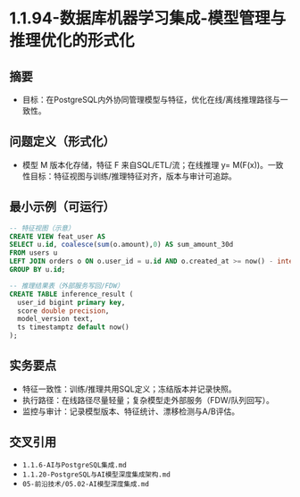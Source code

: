﻿# 1.1.94-数据库机器学习集成-模型管理与推理优化的形式化

## 摘要

- 目标：在PostgreSQL内外协同管理模型与特征，优化在线/离线推理路径与一致性。

## 问题定义（形式化）

- 模型 M 版本化存储，特征 F 来自SQL/ETL/流；在线推理 y= M(F(x))。一致性目标：特征视图与训练/推理特征对齐，版本与审计可追踪。

## 最小示例（可运行）

```sql
-- 特征视图（示意）
CREATE VIEW feat_user AS
SELECT u.id, coalesce(sum(o.amount),0) AS sum_amount_30d
FROM users u
LEFT JOIN orders o ON o.user_id = u.id AND o.created_at >= now() - interval '30 days'
GROUP BY u.id;

-- 推理结果表（外部服务写回/FDW）
CREATE TABLE inference_result (
  user_id bigint primary key,
  score double precision,
  model_version text,
  ts timestamptz default now()
);
```

## 实务要点

- 特征一致性：训练/推理共用SQL定义；冻结版本并记录快照。
- 执行路径：在线路径尽量轻量；复杂模型走外部服务（FDW/队列回写）。
- 监控与审计：记录模型版本、特征统计、漂移检测与A/B评估。

## 交叉引用

- `1.1.6-AI与PostgreSQL集成.md`
- `1.1.20-PostgreSQL与AI模型深度集成架构.md`
- `05-前沿技术/05.02-AI模型深度集成.md`
